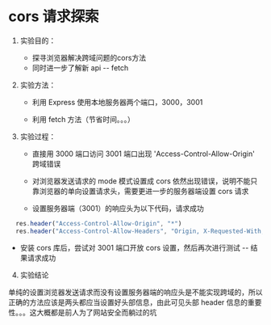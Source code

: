 # cors 请求探索

1. 实验目的：

   - 探寻浏览器解决跨域问题的cors方法
   - 同时进一步了解新 api -- fetch
  
2. 实验方法：

   - 利用 Express 使用本地服务器两个端口，3000，3001

   - 利用 fetch 方法（节省时间。。。）

3. 实验过程：

   - 直接用 3000 端口访问 3001 端口出现 'Access-Control-Allow-Origin' 跨域错误

   - 对浏览器发送请求的 mode 模式设置成 cors 依然出现错误，说明不能只靠浏览器的单向设置请求头，需要更进一步的服务器端设置 cors 请求

   - 设置服务器端（3001）的响应头为以下代码，请求成功

  ```javascript
    res.header("Access-Control-Allow-Origin", "*")
    res.header("Access-Control-Allow-Headers", "Origin, X-Requested-With, Content-Type, Accept")
  ```

   - 安装 cors 库后，尝试对 3001 端口开放 cors 设置，然后再次进行测试 -- 结果请求成功

4. 实验结论

单纯的设置浏览器发送请求而没有设置服务器端的响应头是不能实现跨域的，所以正确的方法应该是两头都应当设置好头部信息，由此可见头部 header 信息的重要性。。。这大概都是前人为了网站安全而躺过的坑